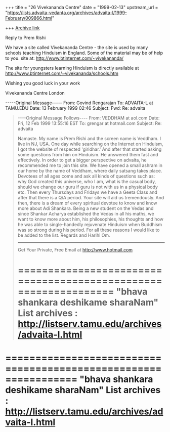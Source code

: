 +++
title = "26 Vivekananda Centre"
date = "1999-02-13"
upstream_url = "https://lists.advaita-vedanta.org/archives/advaita-l/1999-February/009866.html"

+++
[Archive link](https://lists.advaita-vedanta.org/archives/advaita-l/1999-February/009866.html)

Reply to Prem Rishi

We have a site called Vivekananda Centre - the site is used by many schools
teaching Hinduism in England. Some of the material may be of help to you.
site at:  http://www.btinternet.com/~vivekananda/

The site for youngsters learning Hinduism is directly available at
http://www.btinternet.com/~vivekananda/schools.htm

Wishing you good luck in your work

Vivekananda Centre London

-----Original Message-----
From: Govind Rengarajan <grengar at HOTMAIL.COM>
To: ADVAITA-L at TAMU.EDU <ADVAITA-L at TAMU.EDU>
Date: 13 February 1999 02:46
Subject: Fwd: Re: advaita


>----Original Message Follows----
>From: VEDDHAM at aol.com
>Date: Fri, 12 Feb 1999 13:55:16 EST
>To: grengar at hotmail.com
>Subject: Re: advaita
>
>Namaste.
>My name is Prem Rishi and the screen name is Veddham. I live in NJ, USA.
>One
>day while searching on the Internet on Hinduism, I got the website of
>respected 'giridhar.' And after that started asking some questions from
>him on
>Hinduism. He answered them fast and effectively. In order to get a
>bigger
>perspective on advaita, he recommended me to join this site. We have
>opened a
>small ashram in our home by the name of Veddham, where daily satsang
>takes
>place. Devotees of all ages come and ask all kinds of questions such as:
>why
>God created this universe, who I am, what is the casual body, should we
>change
>our guru if guru is not with us in a physical body etc. Then every
>Thursdays
>and Fridays we have a Geeta Class and after that there is a Q/A period.
>Your
>site will aid us tremendously. And then, there is a dream of every
>spiritual
>devotee to know and know more about Adi Shankara. Being a new student on
>the
>Vedas and since Shankar Acharya established the Vedas in all his maths,
>we
>want to know more about him, his philosophies, his thoughts and how he
>was
>able to single-handedly rejuvenate Hinduism when Buddhism was so strong
>during
>his period. For all these reasons I would like to be added to the list.
>Regards and Harihi Om.
>
>
>
>______________________________________________________
>Get Your Private, Free Email at http://www.hotmail.com
>
>================================================================
>"bhava shankara deshikame sharaNam"
>List archives : http://listserv.tamu.edu/archives/advaita-l.html
>================================================================
>

================================================================
"bhava shankara deshikame sharaNam"
List archives : http://listserv.tamu.edu/archives/advaita-l.html
================================================================

